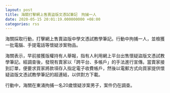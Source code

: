 ```yaml
---
layout: post
title: 海關打擊網上售賣盜版文憑試筆記　拘捕一人
date: 2020-05-15 20:01:19.000000000 +08:00
categories: rss
---
```


海關採取行動，打擊網上售賣盜版中學文憑試教學筆記。行動中拘捕一人，並檢獲一批電腦、手提電話等懷疑涉案物品。

海關表示，早前接獲版權持有人舉報，指有人利用網上平台出售懷疑盜版文憑試教學筆記。經調查後，發現有賣家以「跨平台、多帳戶」的手法進行宣傳。當賣家接到訂單，便要求買家將款項存入指定電子收費帳戶，然後以電郵方式向買家提供懷疑盜版文憑試教學筆記的超連結，以供對方下載。 

行動中，海關在東涌拘捕一名20歲懷疑涉案男子，案件仍在調查。
